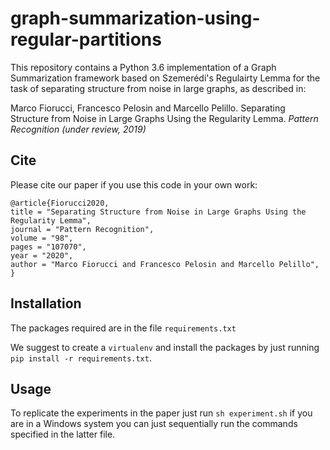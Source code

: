 # graph-summarization-using-regular-partitions

This repository contains a Python 3.6 implementation of a Graph Summarization framework based on Szemerédi's Regulairty Lemma for the task of separating structure from noise in large graphs, as described in:

Marco Fiorucci, Francesco Pelosin and Marcello Pelillo. Separating Structure from Noise in Large Graphs Using the Regularity Lemma. *Pattern Recognition (under review, 2019)*

## Cite

Please cite our paper if you use this code in your own work:
```
@article{Fiorucci2020,
title = "Separating Structure from Noise in Large Graphs Using the Regularity Lemma",
journal = "Pattern Recognition",
volume = "98",
pages = "107070",
year = "2020",
author = "Marco Fiorucci and Francesco Pelosin and Marcello Pelillo",
}
```

## Installation

The packages required are in the file `requirements.txt`

We suggest to create a `virtualenv` and install the packages by just running `pip install -r requirements.txt`.

## Usage

To replicate the experiments in the paper just run `sh experiment.sh` if you are in a Windows system you can just sequentially run the commands specified in the latter file.


